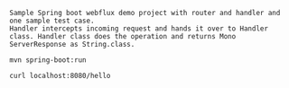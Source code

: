 ``` 
Sample Spring boot webflux demo project with router and handler and one sample test case.
Handler intercepts incoming request and hands it over to Handler class. Handler class does the operation and returns Mono ServerResponse as String.class. 
```

`
mvn spring-boot:run
`

`
curl localhost:8080/hello
`

